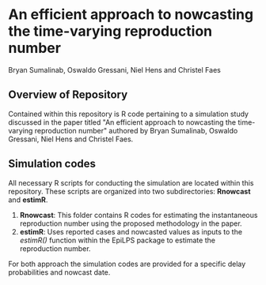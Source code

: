 # An efficient approach to nowcasting the time-varying reproduction number
Bryan Sumalinab, Oswaldo Gressani, Niel Hens and Christel Faes

## Overview of Repository
Contained within this repository is R code pertaining to a simulation study discussed in the paper titled "An efficient approach to nowcasting the time-varying reproduction number" authored by Bryan Sumalinab, Oswaldo Gressani, Niel Hens and Christel Faes.

## Simulation codes
All necessary R scripts for conducting the simulation are located within this repository. These scripts are organized into two subdirectories: **Rnowcast** and **estimR**.

1. **Rnowcast**: This folder contains R codes for estimating the instantaneous reproduction number using the proposed methodology in the paper.
2. **estimR**: Uses reported cases and nowcasted values as inputs to the *estimR()* function within the EpiLPS package to estimate the reproduction number. 

For both approach the simulation codes are provided for a specific delay probabilities and nowcast date.
